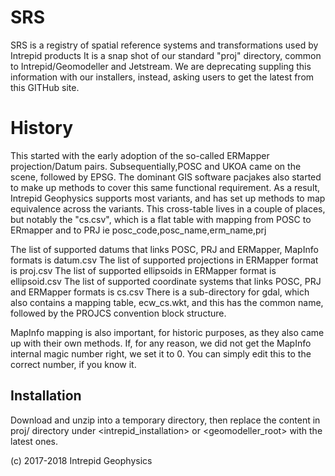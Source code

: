 # SRS
SRS is a registry of spatial reference systems and transformations used by Intrepid products
It is a snap shot of our standard "proj" directory, common to Intrepid/Geomodeller and Jetstream.
We are deprecating suppling this information with our installers, instead, asking users to get the latest from this GITHub site.

# History
This started with the early adoption of the so-called ERMapper projection/Datum pairs.
Subsequentially,POSC and UKOA came on the scene, followed by EPSG.
The dominant GIS software pacjakes also started to make up methods to cover this same functional requirement.
As a result, Intrepid Geophysics supports most variants, and has set up methods to map equivalence across the variants.
This cross-table lives in a couple of places, but notably the "cs.csv", which is a flat table with mapping from POSC to ERmapper
and to PRJ  ie posc_code,posc_name,erm_name,prj

The list of supported datums that links POSC, PRJ and ERMapper, MapInfo formats is datum.csv
The list of supported projections in ERMapper format is proj.csv
The list of supported ellipsoids in ERMapper format is ellipsoid.csv
The list of supported coordinate systems that links POSC, PRJ and ERMapper formats is cs.csv
There is a sub-directory for gdal, which also contains a mapping table, ecw_cs.wkt, and this has the common name, followed by the PROJCS convention block structure.

MapInfo mapping is also important, for historic purposes, as they also came up with their own methods. If, for any reason, we did not get the MapInfo internal magic number right, we set it to 0. You can simply edit this to the correct number, if you know it.

## Installation
Download and unzip into a temporary directory, then replace the content in proj/ directory under <intrepid_installation> or <geomodeller_root> with the latest ones. 

(c) 2017-2018 Intrepid Geophysics

